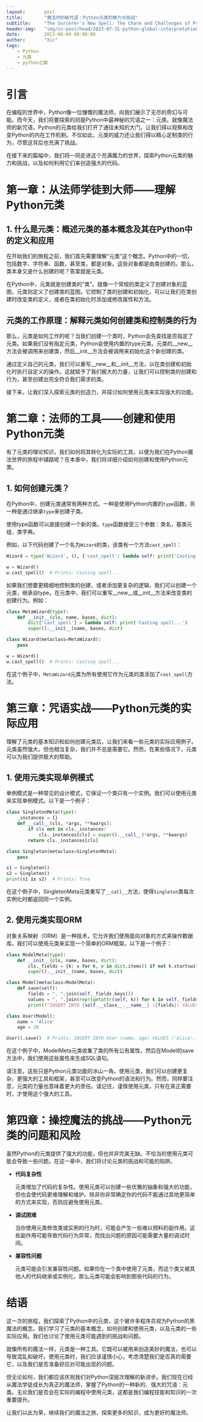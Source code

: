 ```yaml
---
layout:       post
title:        "魔法师的新咒语：Python元类的魅力与挑战"
subtitle:     "The Sorcerer's New Spell: The Charm and Challenges of Python Metaclasses"
header-img:   "img/in-post/head/2023-07-31-python-global-interpretation-lock.jpg"
date:         2023-08-04 00:00:00
author:       "Xic"
tags:
    - Python
    - 元类
    - python之巅
---
```

# 引言
在编程的世界中，Python像一位慷慨的魔法师，向我们展示了无尽的奇幻与可能。而今天，我们将要探索的则是Python中最神秘的咒语之一：元类。就像魔法师的新咒语，Python的元类给我们打开了通往未知的大门，让我们得以观察和改变Python的内在工作机制。不仅如此，元类的威力还让我们得以精心定制类的行为，尽管这背后也充满了挑战。

在接下来的篇幅中，我们将一同走进这个充满魔力的世界，探索Python元类的魅力和挑战，以及如何利用它们来创造强大的代码。
# 第一章：从法师学徒到大师——理解Python元类
## 1. 什么是元类：概述元类的基本概念及其在Python中的定义和应用
在开始我们的旅程之前，我们首先需要理解“元类”这个概念。Python中的一切，包括数字、字符串、函数，甚至类，都是对象。这些对象都是由类创建的。那么，类本身又是什么创建的呢？答案就是元类。

在Python中，元类就是创建类的“类”。就像一个常规的类定义了创建对象的蓝图，元类则定义了创建类的蓝图。它控制了类的创建和初始化，可以让我们在类创建时改变类的定义，或者在类初始化时添加或修改属性和方法。
## 元类的工作原理：解释元类如何创建类和控制类的行为
那么，元类是如何工作的呢？当我们创建一个类时，Python会先查找是否指定了元类。如果我们没有指定元类，Python会使用内置的type元类。元类的__new__方法会被调用来创建类，然后__init__方法会被调用来初始化这个新创建的类。

通过定义自己的元类，我们可以重写__new__和__init__方法，以在类创建和初始化时执行自定义的操作。这就赋予了我们极大的力量，让我们可以控制类的创建和行为，甚至创建出完全符合我们需求的类。

接下来，让我们深入探索元类的创造力，并探讨如何使用元类来实现强大的功能。
# 第二章：法师的工具——创建和使用Python元类
有了元类的理论知识，我们如何将其转化为实际的工具，以便为我们在Python魔法世界的旅程中铺路呢？在本章中，我们将详细介绍如何创建和使用Python元类。

## 1. 如何创建元类？
在Python中，创建元类通常有两种方式。一种是使用Python内置的`type`函数，另一种是通过继承`type`来创建子类。

使用type函数可以直接创建一个新的类。`type`函数接受三个参数：类名，基类元组，类字典。

例如，以下代码创建了一个名为`Wizard`的类，该类有一个方法`cast_spell`：
```python
Wizard = type('Wizard', (), {'cast_spell': lambda self: print('Casting spell...')})

w = Wizard()
w.cast_spell()  # Prints: Casting spell...
```
如果我们想要更精细地控制类的创建，或者添加更复杂的逻辑，我们可以创建一个元类，继承自type。在元类中，我们可以重写__new__或__init__方法来改变类的创建行为。例如：
```python
class MetaWizard(type):
    def __init__(cls, name, bases, dict):
        dict['cast_spell'] = lambda self: print('Casting spell...')
        super().__init__(name, bases, dict)

class Wizard(metaclass=MetaWizard):
    pass

w = Wizard()
w.cast_spell()  # Prints: Casting spell...
```
在这个例子中，`MetaWizard`元类为所有使用它作为元类的类添加了`cast_spell`方法。

# 第三章：咒语实战——Python元类的实际应用
理解了元类的基本知识和如何创建元类后，让我们来看一些元类的实际应用例子。元类虽然强大，但也相当复杂，我们并不总是需要它。然而，在某些情况下，元类可以为我们提供极大的帮助。

## 1. 使用元类实现单例模式
单例模式是一种常见的设计模式，它保证一个类只有一个实例。我们可以使用元类来实现单例模式。以下是一个例子：
```python
class SingletonMeta(type):
    _instances = {}
    def __call__(cls, *args, **kwargs):
        if cls not in cls._instances:
            cls._instances[cls] = super().__call__(*args, **kwargs)
        return cls._instances[cls]

class Singleton(metaclass=SingletonMeta):
    pass

s1 = Singleton()
s2 = Singleton()
print(s1 is s2)  # Prints: True
```
在这个例子中，SingletonMeta元类重写了`__call__`方法，使得`Singleton`类每次实例化时都返回同一个实例。

## 2. 使用元类实现ORM
对象关系映射（ORM）是一种技术，它允许我们使用面向对象的方式来操作数据库。我们可以使用元类来实现一个简单的ORM框架。以下是一个例子：
```python
class ModelMeta(type):
    def __init__(cls, name, bases, dict):
        cls._fields = {k: v for k, v in dict.items() if not k.startswith('_')}
        super().__init__(name, bases, dict)

class Model(metaclass=ModelMeta):
    def save(self):
        fields = ", ".join(self._fields.keys())
        values = ", ".join(repr(getattr(self, k)) for k in self._fields.keys())
        print(f"INSERT INTO {self.__class__.__name__} ({fields}) VALUES ({values})")

class User(Model):
    name = 'Alice'
    age = 20

User().save()  # Prints: INSERT INTO User (name, age) VALUES ('Alice', 20)
```
在这个例子中，ModelMeta元类收集了类的所有公有属性，然后在Model的save方法中，我们使用这些属性来生成SQL语句。

请注意，这些只是Python元类功能的冰山一角。使用元类，我们可以创建更复杂、更强大的工具和框架，甚至可以改变Python的语法和行为。然而，同样要注意，元类的力量也意味着更大的责任。请记住，谨慎使用元类，只有在真正需要时，才使用这个强大的工具。

# 第四章：操控魔法的挑战——Python元类的问题和风险

虽然Python的元类提供了强大的功能，但也并非完美无缺。不恰当的使用元类可能会导致一些问题。在这一章中，我们将讨论元类的挑战和可能的陷阱。
 
- **代码复杂性**

  元类增加了代码的复杂性。使用元类可以创建一些优雅的抽象和强大的功能，但也会使代码更难理解和维护。除非你非常确定你的代码不能通过其他更简单的方式来实现，否则应避免使用元类。

- **调试困难** 

  当你使用元类修改类或实例的行为时，可能会产生一些难以预料的副作用。这些副作用可能导致代码行为异常，而找出问题的原因可能需要大量的调试时间。

- **兼容性问题**

  元类可能会引发兼容性问题。如果你在一个类中使用了元类，而这个类又被其他人的代码继承或实例化，那么元类可能会影响到那些代码的行为。
# 结语

这一次的旅程，我们探索了Python中的元类，这个被许多程序员视为Python的黑魔法的概念。我们学习了元类的基本概念，如何创建和使用元类，以及元类的一些实际应用。我们也讨论了使用元类可能遇到的挑战和问题。

就像所有的魔法一样，元类是一种工具。它既可以被用来创造美妙的魔法，也可以导致混乱和破坏。使用元类时，我们应该谨慎小心，考虑清楚我们是否真的需要它，以及我们是否准备好应对可能出现的问题。

但无论如何，我们都应该庆祝我们对Python深层次理解的新进步。我们现在已经从魔法学徒成长为真正的魔法师，掌握了Python的一种新的、强大的咒语：元类。无论我们是否会在实际的编程中使用元类，这都是我们编程技能和知识的一次重要提升。

让我们以此为荣，继续我们的魔法之旅，探索更多的知识，成为更好的魔法师。




